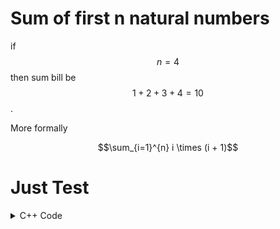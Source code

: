 # Sum of first n natural numbers
if $$n = 4$$ then sum bill be $$1 + 2 + 3 + 4 = 10$$.

More formally

$$\sum_{i=1}^{n} i \times (i + 1)$$

# Just Test

<details>
  <summary> C++ Code </summary>
  
  ```c++
  #include <bits/stdc++.h>
  using namespace std;
  int main() {
        int n;
        cin >> n;
        int arr[n];
        for (int i = 0; i < n; i++) {
            cin >> arr[i];
        }
        int sum = 0;
        for (int i = 0; i < n; i++) {
            sum += arr[i];
        }
        cout << sum;
        return 0;
  }
  ```
</details>

